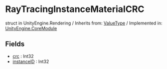 # RayTracingInstanceMaterialCRC
struct in UnityEngine.Rendering
 / Inherits from: <a href="https://docs.unity3d.com/6000.0/Documentation/ScriptReference/ValueType.html">ValueType</a> / Implemented in: <a href="https://docs.unity3d.com/6000.0/Documentation/ScriptReference/UnityEngine.CoreModule.html">UnityEngine.CoreModule</a>

## Fields
- <a href="https://docs.unity3d.com/6000.0/Documentation/ScriptReference/RayTracingInstanceMaterialCRC-crc.html">crc</a> : Int32
- <a href="https://docs.unity3d.com/6000.0/Documentation/ScriptReference/RayTracingInstanceMaterialCRC-instanceID.html">instanceID</a> : Int32
